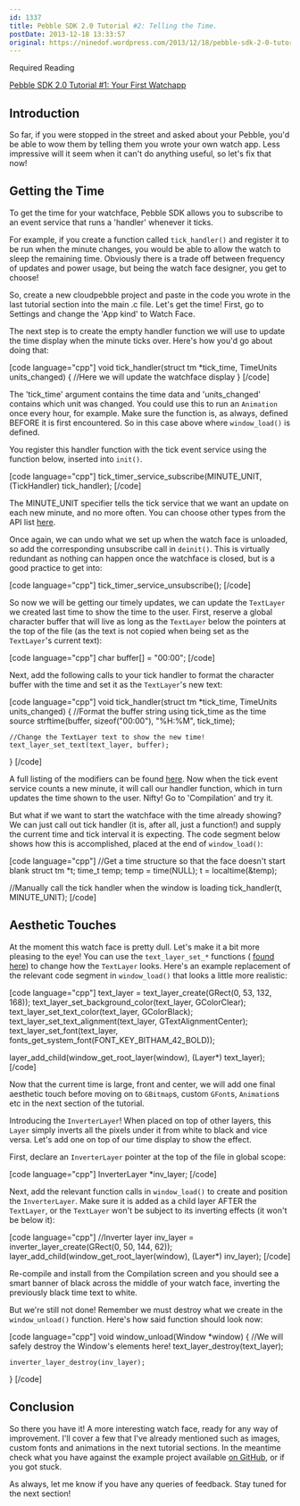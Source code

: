 ```yaml
---
id: 1337
title: Pebble SDK 2.0 Tutorial #2: Telling the Time.
postDate: 2013-12-18 13:33:57
original: https://ninedof.wordpress.com/2013/12/18/pebble-sdk-2-0-tutorial-2-telling-the-time/
---
```


Required Reading

 [Pebble SDK 2.0 Tutorial #1: Your First Watchapp](http://ninedof.wordpress.com/2013/12/02/pebble-sdk-2-0-tutorial-1-your-first-watchapp/)

## Introduction

So far, if you were stopped in the street and asked about your Pebble, you'd be able to wow them by telling them you wrote your own watch app. Less impressive will it seem when it can't do anything useful, so let's fix that now!

## Getting the Time

To get the time for your watchface, Pebble SDK allows you to subscribe to an event service that runs a 'handler' whenever it ticks.

For example, if you create a function called <code>tick_handler()</code> and register it to be run when the minute changes, you would be able to allow the watch to sleep the remaining time. Obviously there is a trade off between frequency of updates and power usage, but being the watch face designer, you get to choose!

So, create a new cloudpebble project and paste in the code you wrote in the last tutorial section into the main .c file. Let's get the time! First, go to Settings and change the 'App kind' to Watch Face.

The next step is to create the empty handler function we will use to update the time display when the minute ticks over. Here's how you'd go about doing that:

[code language="cpp"]
void tick_handler(struct tm *tick_time, TimeUnits units_changed)
{
	//Here we will update the watchface display
}
[/code]

The 'tick_time' argument contains the time data and 'units_changed' contains which unit was changed. You could use this to run an <code>Animation</code> once every hour, for example. Make sure the function is, as always, defined BEFORE it is first encountered. So in this case above where <code>window_load()</code> is defined.

You register this handler function with the tick event service using the function below, inserted into <code>init()</code>.

[code language="cpp"]
tick_timer_service_subscribe(MINUTE_UNIT, (TickHandler) tick_handler);
[/code]

The MINUTE_UNIT specifier tells the tick service that we want an update on each new minute, and no more often. You can choose other types from the API list  [here](https://developer.getpebble.com/2/api-reference/group___wall_time.html#ga0423d00e0eb199de523a92031b5a1107).

Once again, we can undo what we set up when the watch face is unloaded, so add the corresponding unsubscribe call in <code>deinit()</code>. This is virtually redundant as nothing can happen once the watchface is closed, but is a good practice to get into:

[code language="cpp"]
tick_timer_service_unsubscribe();
[/code]

So now we will be getting our timely updates, we can update the <code>TextLayer</code> we created last time to show the time to the user. First, reserve a global character buffer that will live as long as the <code>TextLayer</code> below the pointers at the top of the file (as the text is not copied when being set as the <code>TextLayer</code>'s current text):

[code language="cpp"]
char buffer[] = &quot;00:00&quot;;
[/code]

Next, add the following calls to your tick handler to format the character buffer with the time and set it as the <code>TextLayer</code>'s new text:

[code language="cpp"]
void tick_handler(struct tm *tick_time, TimeUnits units_changed)
{
	//Format the buffer string using tick_time as the time source
	strftime(buffer, sizeof(&quot;00:00&quot;), &quot;%H:%M&quot;, tick_time);

	//Change the TextLayer text to show the new time!
	text_layer_set_text(text_layer, buffer);
}
[/code]

A full listing of the modifiers can be found  [here](http://php.net/strftime). Now when the tick event service counts a new minute, it will call our handler function, which in turn updates the time shown to the user. Nifty! Go to 'Compilation' and try it.

But what if we want to start the watchface with the time already showing? We can just call out tick handler (it is, after all, just a function!) and supply the current time and tick interval it is expecting. The code segment below shows how this is accomplished, placed at the end of <code>window_load()</code>:

[code language="cpp"]
//Get a time structure so that the face doesn't start blank
struct tm *t;
time_t temp;
temp = time(NULL);
t = localtime(&amp;temp);

//Manually call the tick handler when the window is loading
tick_handler(t, MINUTE_UNIT);
[/code]

## Aesthetic Touches

At the moment this watch face is pretty dull. Let's make it a bit more pleasing to the eye! You can use the <code>text_layer_set_*</code> functions ( [found here](https://developer.getpebble.com/2/api-reference/group___text_layer.html)) to change how the <code>TextLayer</code> looks. Here's an example replacement of the relevant code segment in <code>window_load()</code> that looks a little more realistic:

[code language="cpp"]
text_layer = text_layer_create(GRect(0, 53, 132, 168));
text_layer_set_background_color(text_layer, GColorClear);
text_layer_set_text_color(text_layer, GColorBlack);
text_layer_set_text_alignment(text_layer, GTextAlignmentCenter);
text_layer_set_font(text_layer, fonts_get_system_font(FONT_KEY_BITHAM_42_BOLD));

layer_add_child(window_get_root_layer(window), (Layer*) text_layer);
[/code]

Now that the current time is large, front and center, we will add one final aesthetic touch before moving on to <code>GBitmap</code>s, custom <code>GFont</code>s, <code>Animation</code>s etc in the next section of the tutorial.

Introducing the <code>InverterLayer</code>! When placed on top of other layers, this <code>Layer</code> simply inverts all the pixels under it from white to black and vice versa. Let's add one on top of our time display to show the effect.

First, declare an <code>InverterLayer</code> pointer at the top of the file in global scope:

[code language="cpp"]
InverterLayer *inv_layer;
[/code]

Next, add the relevant function calls in <code>window_load()</code> to create and position the <code>InverterLayer</code>. Make sure it is added as a child layer AFTER the <code>TextLayer</code>, or the <code>TextLayer</code> won't be subject to its inverting effects (it won't be below it):

[code language="cpp"]
//Inverter layer
inv_layer = inverter_layer_create(GRect(0, 50, 144, 62));
layer_add_child(window_get_root_layer(window), (Layer*) inv_layer);
[/code]

Re-compile and install from the Compilation screen and you should see a smart banner of black across the middle of your watch face, inverting the previously black time text to white.

But we're still not done! Remember we must destroy what we create in the <code>window_unload()</code> function. Here's how said function should look now:

[code language="cpp"]
void window_unload(Window *window)
{
	//We will safely destroy the Window's elements here!
	text_layer_destroy(text_layer);

	inverter_layer_destroy(inv_layer);
}
[/code]

## Conclusion

So there you have it! A more interesting watch face, ready for any way of improvement. I'll cover a few that I've already mentioned such as images, custom fonts and animations in the next tutorial sections. In the meantime check what you have against the example project available  [on GitHub](https://github.com/C-D-Lewis/pebble-sdk2-tut-2), or if you got stuck.

As always, let me know if you have any queries of feedback. Stay tuned for the next section!
